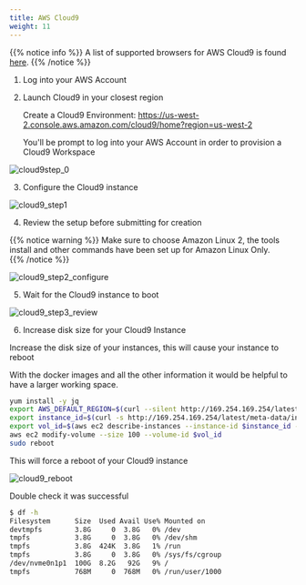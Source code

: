 ```yaml
---
title: AWS Cloud9
weight: 11
---
```



{{% notice info %}}
A list of supported browsers for AWS Cloud9 is found [here](https://docs.aws.amazon.com/cloud9/latest/user-guide/browsers.html).
{{% /notice %}}

1. Log into your AWS Account

2. Launch Cloud9 in your closest region

   Create a Cloud9 Environment: https://us-west-2.console.aws.amazon.com/cloud9/home?region=us-west-2

   You'll be prompt to log into your AWS Account in order to provision a Cloud9 Workspace

![cloud9step_0](/images/setup/cloud9_step0_create.png)

3. Configure the Cloud9 instance

![cloud9_step1](/images/setup/cloud9_step1_name.png)

4. Review the setup before submitting for creation

{{% notice warning %}}
Make sure to choose Amazon Linux 2, the tools install and other commands have been set up for Amazon Linux Only.  
{{% /notice %}}

![cloud9_step2_configure](/images/setup/cloud9_step2_configure.png)

5. Wait for the Cloud9 instance to boot

![cloud9_step3_review](/images/setup/cloud9_step3_review.png)

6. Increase disk size for your Cloud9 Instance

Increase the disk size of your instances, this will cause your instance to reboot

With the docker images and all the other information it would be helpful to have a larger working space.

```bash
yum install -y jq
export AWS_DEFAULT_REGION=$(curl --silent http://169.254.169.254/latest/dynamic/instance-identity/document | jq -r .region)
export instance_id=$(curl -s http://169.254.169.254/latest/meta-data/instance-id)
export vol_id=$(aws ec2 describe-instances --instance-id $instance_id --query 'Reservations[0].Instances[0].BlockDeviceMappings[0].Ebs.VolumeId' --output text)
aws ec2 modify-volume --size 100 --volume-id $vol_id
sudo reboot
```

This will force a reboot of your Cloud9 instance

![cloud9_reboot](/images/setup/cloud9_reboot.png)

Double check it was successful 

```bash
$ df -h
Filesystem      Size  Used Avail Use% Mounted on
devtmpfs        3.8G     0  3.8G   0% /dev
tmpfs           3.8G     0  3.8G   0% /dev/shm
tmpfs           3.8G  424K  3.8G   1% /run
tmpfs           3.8G     0  3.8G   0% /sys/fs/cgroup
/dev/nvme0n1p1  100G  8.2G   92G   9% /
tmpfs           768M     0  768M   0% /run/user/1000
```


